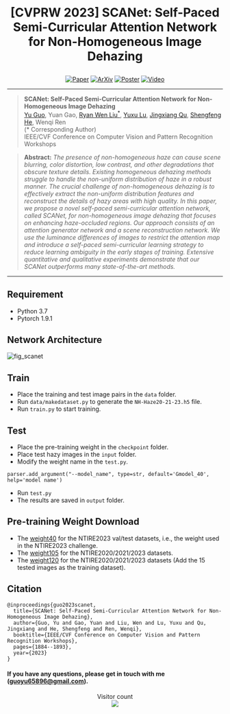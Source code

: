 # <p align=center> [CVPRW 2023] SCANet: Self-Paced Semi-Curricular Attention Network for Non-Homogeneous Image Dehazing</p>

<div align="center">
  
[![Paper](https://img.shields.io/badge/SCANet-Paper-blue.svg)](https://openaccess.thecvf.com/content/CVPR2023W/NTIRE/html/Guo_SCANet_Self-Paced_Semi-Curricular_Attention_Network_for_Non-Homogeneous_Image_Dehazing_CVPRW_2023_paper.html)
[![ArXiv](https://img.shields.io/badge/SCANet-ArXiv-red.svg)](http://arxiv.org/abs/2304.08444)
[![Poster](https://img.shields.io/badge/SCANet-Poster-green.svg)](https://github.com/gy65896/SCANet/blob/main/poster/SCANet_poster.png)
[![Video](https://img.shields.io/badge/SCANet-Video-orange.svg)](https://drive.google.com/file/d/1KsfrAPUKTZR2QPqO9X8QDdmyl9AHJC7t/view)

</div>

---
>**SCANet: Self-Paced Semi-Curricular Attention Network for Non-Homogeneous Image Dehazing**<br>
>[Yu Guo](https://scholar.google.com/citations?user=klYz-acAAAAJ&hl=zh-CN), Yuan Gao, [Ryan Wen Liu<sup>*</sup>](http://mipc.whut.edu.cn/index.html), [Yuxu Lu](https://scholar.google.com/citations?user=XXge2_0AAAAJ&hl=zh-CN), [Jingxiang Qu](https://scholar.google.com/citations?user=9zK-zGoAAAAJ&hl=zh-CN), [Shengfeng He](http://www.shengfenghe.com/), Wenqi Ren<br>
>(* Corresponding Author)<br>
>IEEE/CVF Conference on Computer Vision and Pattern Recognition Workshops

> **Abstract:** *The presence of non-homogeneous haze can cause scene blurring, color distortion, low contrast, and other degradations that obscure texture details. Existing homogeneous dehazing methods struggle to handle the non-uniform distribution of haze in a robust manner. The crucial challenge of non-homogeneous dehazing is to effectively extract the non-uniform distribution features and reconstruct the details of hazy areas with high quality. In this paper, we propose a novel self-paced semi-curricular attention network, called SCANet, for non-homogeneous image dehazing that focuses on enhancing haze-occluded regions. Our approach consists of an attention generator network and a scene reconstruction network. We use the luminance differences of images to restrict the attention map and introduce a self-paced semi-curricular learning strategy to reduce learning ambiguity in the early stages of training. Extensive quantitative and qualitative experiments demonstrate that our SCANet outperforms many state-of-the-art methods.*
<hr />

## Requirement

- Python 3.7
- Pytorch 1.9.1

## Network Architecture
![fig_scanet](https://user-images.githubusercontent.com/48637474/232728784-74728cd8-c18e-40b8-a275-1b2ca24a05e7.png)

## Train

* Place the training and test image pairs in the `data` folder.
* Run `data/makedataset.py` to generate the `NH-Haze20-21-23.h5` file.
* Run `train.py` to start training.

## Test

* Place the pre-training weight in the `checkpoint` folder.
* Place test hazy images in the `input` folder.
* Modify the weight name in the `test.py`.<br> 
```
parser.add_argument("--model_name", type=str, default='Gmodel_40', help='model name')
```
* Run `test.py`
* The results are saved in `output` folder.



## Pre-training Weight Download

* The [weight40](https://drive.google.com/file/d/15-M7bGwZkXtCato_kEfLi1VOq-tjblPL/view?usp=share_link) for the NTIRE2023 val/test datasets, i.e., the weight used in the NTIRE2023 challenge.
* The [weight105](https://drive.google.com/file/d/1ATye3j81n62VHXwGihShazYnMoEbTMLd/view?usp=share_link) for the NTIRE2020/2021/2023 datasets.
* The [weight120](https://drive.google.com/file/d/1sC81YfqOa82irk_Dy37I9oxpX4zniS2z/view?usp=share_link) for the NTIRE2020/2021/2023 datasets (Add the 15 tested images as the training dataset).

## Citation

```
@inproceedings{guo2023scanet,
  title={SCANet: Self-Paced Semi-Curricular Attention Network for Non-Homogeneous Image Dehazing},
  author={Guo, Yu and Gao, Yuan and Liu, Wen and Lu, Yuxu and Qu, Jingxiang and He, Shengfeng and Ren, Wenqi},
  booktitle={IEEE/CVF Conference on Computer Vision and Pattern Recognition Workshops},
  pages={1884--1893},
  year={2023}
}
```

#### If you have any questions, please get in touch with me (guoyu65896@gmail.com).

</div>
<p align="center"> 
  Visitor count<br>
  <img src="https://profile-counter.glitch.me/gy65896_SCANet/count.svg" />
</p>
